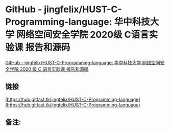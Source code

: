 # GitHub - jingfelix/HUST-C-Programming-language: 华中科技大学 网络空间安全学院 2020级 C语言实验课 报告和源码
[GitHub - jingfelix/HUST-C-Programming-language: 华中科技大学 网络空间安全学院 2020 级 C 语言实验课 报告和源码](https://hub.gitfast.tk/jingfelix/HUST-C-Programming-language) 

## 链接

 [https://hub.gitfast.tk/jingfelix/HUST-C-Programming-language](https://hub.gitfast.tk/jingfelix/HUST-C-Programming-language) 

## 备注:
